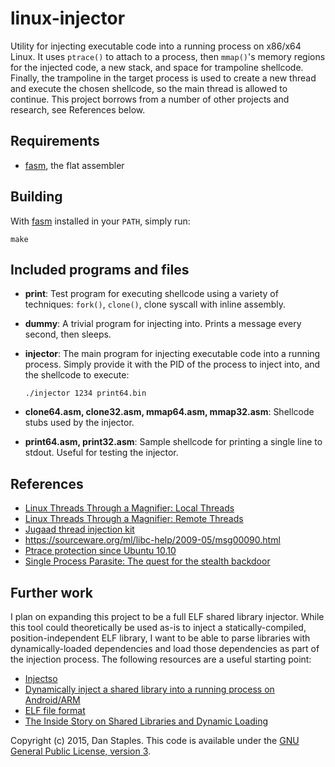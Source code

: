 # linux-injector
Utility for injecting executable code into a running process on x86/x64 Linux. It uses `ptrace()` to attach to a process, then `mmap()`'s memory regions for the injected code, a new stack, and space for trampoline shellcode. Finally, the trampoline in the target process is used to create a new thread and execute the chosen shellcode, so the main thread is allowed to continue. This project borrows from a number of other projects and research, see References below.

## Requirements
* [fasm][], the flat assembler

## Building
With [fasm][] installed in your `PATH`, simply run:
```
make
```
## Included programs and files
* **print**: Test program for executing shellcode using a variety of techniques: `fork()`, `clone()`, clone syscall with inline assembly.
* **dummy**: A trivial program for injecting into. Prints a message every second, then sleeps.
* **injector**: The main program for injecting executable code into a running process. Simply provide it with the PID of the process to inject into, and the shellcode to execute:

  `./injector 1234 print64.bin`

* **clone64.asm, clone32.asm, mmap64.asm, mmap32.asm**: Shellcode stubs used by the injector.
* **print64.asm, print32.asm**: Sample shellcode for printing a single line to stdout. Useful for testing the injector.

## References
* [Linux Threads Through a Magnifier: Local Threads](http://syprog.blogspot.com/2012/03/linux-threads-through-magnifier-local.html)
* [Linux Threads Through a Magnifier: Remote Threads](http://syprog.blogspot.com/2012/03/linux-threads-through-magnifier-remote.html)
* [Jugaad thread injection kit](https://github.com/aseemjakhar/jugaad)
* https://sourceware.org/ml/libc-help/2009-05/msg00090.html
* [Ptrace protection since Ubuntu 10.10](https://wiki.ubuntu.com/SecurityTeam/Roadmap/KernelHardening#ptrace_Protection)
* [Single Process Parasite: The quest for the stealth backdoor](http://www.phrack.org/issues/68/9.html)


## Further work
I plan on expanding this project to be a full ELF shared library injector. While this tool could theoretically be used as-is to inject a statically-compiled, position-independent ELF library, I want to be able to parse libraries with dynamically-loaded dependencies and load those dependencies as part of the injection process. The following resources are a useful starting point:
* [Injectso](http://c-skills.blogspot.com/2010/02/new-injectso-debian-proof.html)
* [Dynamically inject a shared library into a running process on Android/ARM](http://www.evilsocket.net/2015/05/01/dynamically-inject-a-shared-library-into-a-running-process-on-androidarm/)
* [ELF file format](http://flint.cs.yale.edu/cs422/doc/ELF_Format.pdf)
* [The Inside Story on Shared Libraries and Dynamic Loading](http://cseweb.ucsd.edu/~gbournou/CSE131/the_inside_story_on_shared_libraries_and_dynamic_loading.pdf)

Copyright (c) 2015, Dan Staples. This code is available under the [GNU General Public License, version 3](https://www.gnu.org/copyleft/gpl.html).

[fasm]: http://flatassembler.net/
